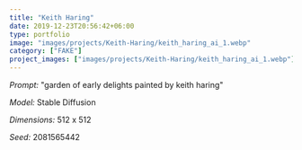 ```yaml
---
title: "Keith Haring"
date: 2019-12-23T20:56:42+06:00
type: portfolio
image: "images/projects/Keith-Haring/keith_haring_ai_1.webp"
category: ["FAKE"]
project_images: ["images/projects/Keith-Haring/keith_haring_ai_1.webp"]
---
```


*Prompt:* "garden of early delights painted by keith haring"

*Model:* Stable Diffusion

*Dimensions:* 512 x 512

*Seed:* 2081565442